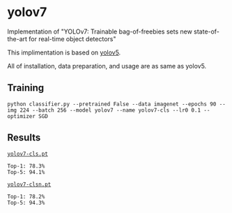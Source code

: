 # yolov7

Implementation of "YOLOv7: Trainable bag-of-freebies sets new state-of-the-art for real-time object detectors"

This implimentation is based on [yolov5](https://github.com/ultralytics/yolov5).

All of installation, data preparation, and usage are as same as yolov5.

## Training

```shell
python classifier.py --pretrained False --data imagenet --epochs 90 --img 224 --batch 256 --model yolov7 --name yolov7-cls --lr0 0.1 --optimizer SGD
```

## Results

[`yolov7-cls.pt`](https://github.com/WongKinYiu/yolov7/releases/download/v0.1/yolov7-cls.pt)

```
Top-1: 78.3%
Top-5: 94.1%
```

[`yolov7-clsn.pt`](https://github.com/WongKinYiu/yolov7/releases/download/v0.1/yolov7-clsn.pt)

```
Top-1: 78.2%
Top-5: 94.3%
```
